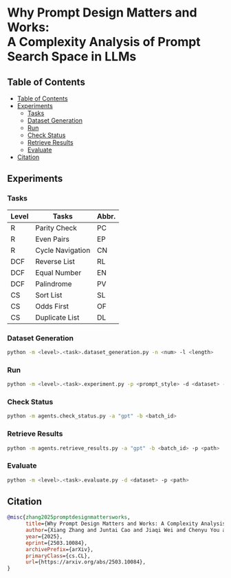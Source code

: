 <!-- omit from toc -->
# Why Prompt Design Matters and Works:<br> A Complexity Analysis of Prompt Search Space in LLMs

## Table of Contents

- [Table of Contents](#table-of-contents)
- [Experiments](#experiments)
  - [Tasks](#tasks)
  - [Dataset Generation](#dataset-generation)
  - [Run](#run)
  - [Check Status](#check-status)
  - [Retrieve Results](#retrieve-results)
  - [Evaluate](#evaluate)
- [Citation](#citation)

## Experiments

### Tasks

| Level | Tasks | Abbr. |
|-------|-----------------|----|
|R      | Parity Check       | PC |
|R      | Even Pairs         | EP |
|R      | Cycle Navigation   | CN |
|DCF    | Reverse List       | RL |
|DCF    | Equal Number       | EN |
|DCF    | Palindrome         | PV |
|CS     | Sort List          | SL |
|CS     | Odds First         | OF |
|CS     | Duplicate List     | DL |

### Dataset Generation

```bash
python -m <level>.<task>.dataset_generation.py -n <num> -l <length>
```

### Run

```bash
python -m <level>.<task>.experiment.py -p <prompt_style> -d <dataset> -m <model>
```

### Check Status

```bash
python -m agents.check_status.py -a "gpt" -b <batch_id>
```

### Retrieve Results

```bash
python -m agents.retrieve_results.py -a "gpt" -b <batch_id> -p <path>
```

### Evaluate

```bash
python -m <level>.<task>.evaluate.py -d <dataset> -p <path>
```

## Citation

```bibtex
@misc{zhang2025promptdesignmattersworks,
      title={Why Prompt Design Matters and Works: A Complexity Analysis of Prompt Search Space in LLMs}, 
      author={Xiang Zhang and Juntai Cao and Jiaqi Wei and Chenyu You and Dujian Ding},
      year={2025},
      eprint={2503.10084},
      archivePrefix={arXiv},
      primaryClass={cs.CL},
      url={https://arxiv.org/abs/2503.10084}, 
}
```

